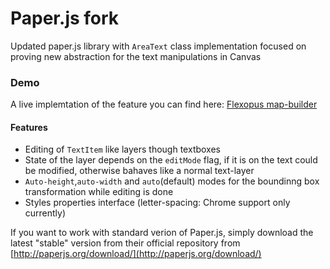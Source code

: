 # Paper.js fork

Updated paper.js library with `AreaText` class implementation focused on proving new abstraction for the text manipulations in Canvas

### Demo
A live implemtation of the feature you can find here: [Flexopus map-builder](https://preview.map-builder.flexopus.dev/)

#### Features

- Editing of `TextItem` like layers though textboxes
- State of the layer depends on the `editMode` flag, if it is on the text could be modified, otherwise bahaves like a normal text-layer
- `Auto-height`,`auto-width` and `auto`(default) modes for the boundinng box transformation while editing is done
- Styles properties interface (letter-spacing: Chrome support only currently)

If you want to work with standard verion of Paper.js, simply download the latest "stable" version from their official repository
from [http://paperjs.org/download/](http://paperjs.org/download/)
